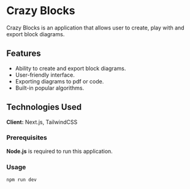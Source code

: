 # Crazy Blocks

Crazy Blocks is an application that allows user to create, play with and export block diagrams.

## Features

- Ability to create and export block diagrams.
- User-friendly interface.
- Exporting diagrams to pdf or code.
- Built-in popular algorithms.

## Technologies Used

**Client:** Next.js, TailwindCSS

### Prerequisites

**Node.js** is required to run this application.

### Usage

```
npm run dev
```

